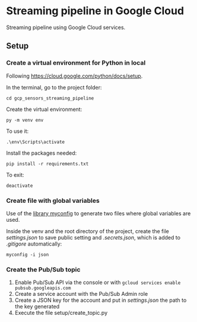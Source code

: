 # Streaming pipeline in Google Cloud
Streaming pipeline using Google Cloud services.

## Setup

### Create a virtual environment for Python in local

Following https://cloud.google.com/python/docs/setup.

In the terminal, go to the project folder:

`cd gcp_sensors_streaming_pipeline`

Create the virtual environment:

`py -m venv env`

To use it:

`.\env\Scripts\activate`

Install the packages needed:

```
pip install -r requirements.txt
```

To exit:

`deactivate`

### Create file with global variables

Use of the [library myconfig](https://pypi.org/project/myconfig/) to generate two files where global variables are used.

Inside the venv and the root directory of the project, create the file *settings.json* to save public setting and *.secrets.json*, which is added to *.gitigore* automatically:

`myconfig -i json`

### Create the Pub/Sub topic

1. Enable Pub/Sub API via the console or with `gcloud services enable pubsub.googleapis.com`
2. Create a service account with the Pub/Sub Admin role
3. Create a JSON key for the account and put in *settings.json* the path to the key generated
4. Execute the file setup/create_topic.py
